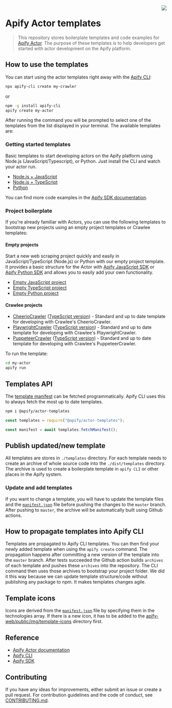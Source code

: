 <img src="actor-logo.png" align="right" />

# Apify Actor templates

> This repository stores boilerplate templates and code examples for [Apify Actor](https://apify.com/actors).
> The purpose of these templates is to help developers get started with actor development on the Apify platform.

## How to use the templates

You can start using the actor templates right away with the [Apify CLI](https://docs.apify.com/cli):

```Bash
npx apify-cli create my-crawler
```

or

```Bash
npm -g install apify-cli
apify create my-actor
```

After running the command you will be prompted to select one of the templates from the list displayed in your terminal. The available templates are:

### Getting started templates

Basic templates to start developing actors on the Apify platform using Node.js (JavaScript/Typescript), or Python.
Just install the CLI and watch your actor run.

- [Node.js + JavaScript](./templates/js-start/)
- [Node.js + TypeScript](./templates/ts-start/)
- [Python](./templates/python-start/)

You can find more code examples in the
[Apify SDK documentation](https://sdk.apify.com/docs/examples/puppeteer-crawler/).

### Project boilerplate

If you're already familiar with Actors, you can use the following templates to bootstrap new projects using an empty project templates or Crawlee templates:

#### Empty projects

Start a new web scraping project quickly and easily in JavaScript/TypeScript (Node.js) or Python with our empty project template. It provides a basic structure for the Actor with [Apify JavaScript SDK](https://docs.apify.com/sdk/js/) or [Apify Python SDK](https://docs.apify.com/sdk/python/) and allows you to easily add your own functionality.

- [Empty JavaScript project](./templates/js-empty/)
- [Empty TypeScript project](./templates/ts-empty/)
- [Empty Python project](./templates/python-empty/)

#### Crawlee projects

- [CheerioCrawler](./templates/js-crawlee-cheerio/) ([TypeScript version](./templates/ts-crawlee-cheerio/)) - Standard and up to date template for developing with Crawlee's CheerioCrawler.
- [PlaywrightCrawler](./templates/js-crawlee-playwright-chrome/) ([TypeScript version](./templates/ts-crawlee-playwright-chrome/)) - Standard and up to date template for developing with Crawlee's PlaywrightCrawler.
- [PuppeteerCrawler](./templates/js-crawlee-puppeteer-chrome/) ([TypeScript version](./templates/ts-crawlee-puppeteer-chrome/)) - Standard and up to date template for developing with Crawlee's PuppeteerCrawler.

To run the template:

```Bash
cd my-actor
apify run
```

## Templates API

The [template manifest](./templates/manifest.json) can be fetched programmatically.
Apify CLI uses this to always fetch the most up to date templates.

```Bash
npm i @apify/actor-templates
```

```JavaScript
const templates = require("@apify/actor-templates");

const manifest = await templates.fetchManifest();
```

## Publish updated/new template

All templates are stores in `./templates` directory.
For each template needs to create an archive of whole source code into the `./dist/templates` directory.
The archive is used to create a boilerplate template in `apify CLI` or other places in the Apify system.

### Update and add templates

If you want to change a template, you will have to update the template files and the [`manifest.json`](./templates/manifest.json) file before pushing the changes to the `master` branch. After pushing to `master`, the archive will be automatically built using Github actions.

## How to propagate templates into Apify CLI

Templates are propagated to Apify CLI templates. You can then find your newly added template when using the `apify create` command.
The propagation happens after committing a new version of the template into the `master` branch. After tests succeeded the Github action
builds `archives` of each template and pushes these `archives` into the repository. The CLI command then uses those archives
to bootstrap your project folder. We did it this way because we can update template structure/code without publishing
any package to npm. It makes templates changes agile.

## Template icons

Icons are derived from the [`manifest.json`](./templates/manifest.json) file by specifying them in the technologies array.
If there is a new icon, it has to be added to the [apify-web/public/img/template-icons](https://github.com/apify/apify-web/tree/develop/public/img/template-icons) directory first.

## Reference

- [Apify Actor documentation](https://docs.apify.com/actor)
- [Apify CLI](https://docs.apify.com/cli)
- [Apify SDK](https://sdk.apify.com/)

## Contributing

If you have any ideas for improvements, either submit an issue or create a pull request.
For contribution guidelines and the code of conduct, see [CONTRIBUTING.md](CONTRIBUTING.md).
